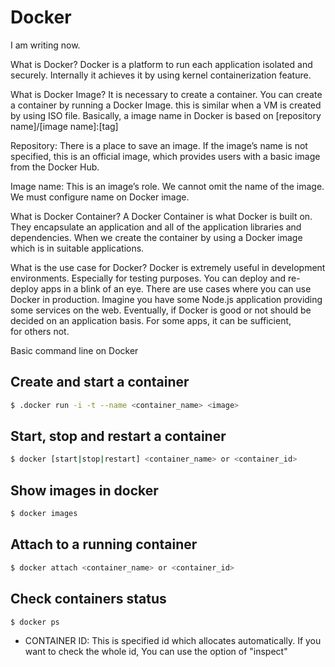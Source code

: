 # Docker

I am writing now.

What is Docker?
Docker is a platform to run each application isolated and securely. Internally it achieves it by using kernel containerization feature.

What is Docker Image?
It is necessary to create a container. You can create a container by running a Docker Image.
this is similar when a VM is created by using ISO file. Basically, a image name in Docker is based on [repository name]/[image name]:[tag]

Repository: There is a place to save an image. If the image’s name is not specified, this is an official image, which provides users with a basic image from the Docker Hub.

Image name: This is an image’s role. We cannot omit the name of the image. We must configure name on Docker image.

What is Docker Container?
A Docker Container is what Docker is built on. They encapsulate an application and all of the application libraries and dependencies. When we create the container by using a Docker image which is in suitable applications.

What is the use case for Docker?
Docker is extremely useful in development environments. Especially for testing purposes. You can deploy and re-deploy apps in a blink of an eye.
There are use cases where you can use Docker in production. Imagine you have some Node.js application providing some services on the web. Eventually, if Docker is good or not should be decided on an application basis. For some apps, it can be sufficient, for others not.


Basic command line on Docker
## Create  and start a container
```bash
$ .docker run -i -t --name <container_name> <image> 
```
## Start, stop and restart  a container
```bash
$ docker [start|stop|restart] <container_name> or <container_id>
```
## Show images in docker
```bash
$ docker images
```

## Attach to a running container
```bash
$ docker attach <container_name> or <container_id>
```

## Check containers status
```bash
$ docker ps
```

- CONTAINER ID: This is specified id which allocates automatically. If you want to check the whole id, You can use the option of "inspect" 
